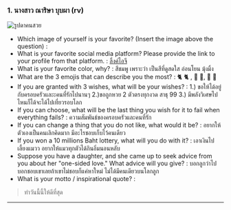 ### 1. นางสาว ณาริษา บุบผา  (rv)
![รูปดาคนสวย](img/da.jpg)
- Which image of yourself is your favorite? (Insert the image above the question) : 
- What is your favorite social media platform? Please provide the link to your profile from that platform. : [ลิ้งค์ไอจี](https://www.instagram.com/n4rlsa_p0r?igsh=dmNhbWh0bG04N25w&utm_source=qr)
- What is your favorite color, why? : สีชมพู เพราะว่า เป็นสีที่ดูสดใส อ่อนโยน มุ้งมิ้ง
- What are the 3 emojis that can describe you the most? : 🐈 🐈 , 💐 💐, 🍅 🍅
- If you are granted with 3 wishes, what will be your wishes? :
 1.) ขอให้ได้อยู่กับครอบครัวและะคนที่รักไปนานๆ
 2.)ขอถูกหวย 2 ตัวตรงทุกงวด สาธุ 99
 3.) มีพลังวิเศษไปไหนก็ได้จะได้ไปเที่ยวรอบโลก
- If you can choose, what will be the last thing you wish for it to fail when everything fails? : ความสัมพันธ์ของครอบครัวและคนที่รัก
- If you can change a thing that you do not like, what would it be? : อยากให้ตัวเองเป็นคนเลิกคิดมาก มีอะไรชอบเก็บไว้คนเดียว
- If you won a 10 millions Baht lottery, what will you do with it? : เอาเงินไปเลี้ยงแมวว อยากให้แมวทุกตัวได้กินอิ่มนอนหลับ
- Suppose you have a daughter, and she came up to seek advice from you about her "one-sided love." What advice will you give? : บอกลูกว่าไปบอกชอบเขาเลยถ้าเขาไม่ชอบก็แค่หาใหม่ ไม่ได้มีคนเดียวบนโลกลูก
- What is your motto / inspirational quote? : 
> ทำวันนี้นี้ให้ดีที่สุด
________________________________________________________________________________
